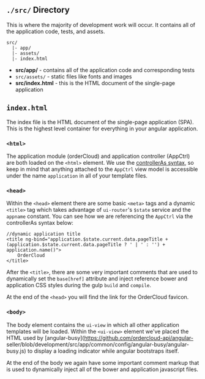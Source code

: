 

## `./src/` Directory

This is where the majority of development work will occur. It contains all of
the application code, tests, and assets.

    
    
    src/
      |- app/
      |- assets/
      |- index.html

  

  * **src/app/** \- contains all of the application code and corresponding tests
  * `src/assets/` \- static files like fonts and images
  * **src/index.html** \- this is the HTML document of the single-page application

## `index.html`

The index file is the HTML document of the single-page application (SPA). This
is the highest level container for everything in your angular application.

### `<html>`

The application module (orderCloud) and application controller (AppCtrl) are
both loaded on the `<html>` element. We use the [controllerAs
syntax](https://toddmotto.com/digging-into-angulars-controller-as-syntax/), so
keep in mind that anything attached to the `AppCtrl` view model is accessible
under the name `application` in all of your template files.

### `<head>`

Within the `<head>` element there are some basic `<meta>` tags and a dynamic
`<title>` tag which takes advantage of `ui-router`'s `$state` service and the
`appname` constant. You can see how we are referencing the `AppCtrl` via the
controllerAs syntax below:

    
    
    //dynamic application title
    <title ng-bind="application.$state.current.data.pageTitle + (application.$state.current.data.pageTitle ? ' | ' : '') + application.name()">
        OrderCloud
    </title>
    

After the `<title>`, there are some very important comments that are used to
dynamically set the `base[href]` attribute and inject reference bower and
application CSS styles during the gulp `build` and `compile`.

At the end of the `<head>` you will find the link for the OrderCloud favicon.

### `<body>`

The body element contains the `ui-view` in which all other application
templates will be loaded. Within the `<ui-view>` element we've placed the HTML
used by [angular-busy](https://github.com/ordercloud-api/angular-
seller/blob/development/src/app/common/config/angular-busy/angular-busy.js) to
display a loading indicator while angular bootstraps itself.

At the end of the body we again have some important comment markup that is
used to dynamically inject all of the bower and application javascript files.

